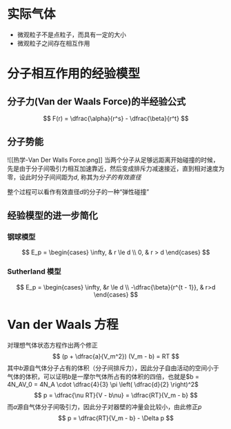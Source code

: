 # 实际气体
- 微观粒子不是点粒子，而具有一定的大小
- 微观粒子之间存在相互作用
# 分子相互作用的经验模型
## 分子力(Van der Waals Force)的半经验公式
$$
F(r) = \dfrac{\alpha}{r^s} - \dfrac{\beta}{r^t}
$$
## 分子势能
![[热学-Van Der Walls Force.png]]
当两个分子从足够远距离开始碰撞的时候，先是由于分子间吸引力相互加速靠近，然后变成排斥力减速接近，直到相对速度为零，设此时分子间间距为$d$, 称其为*分子的有效直径*

整个过程可以看作有效直径$d$的分子的一种“弹性碰撞”
## 经验模型的进一步简化
### 钢球模型
$$
E_p = \begin{cases}
\infty, & r \le d \\ 0, & r > d
\end{cases}
$$
### Sutherland 模型
$$
E_p = \begin{cases}
\infty, &r \le d \\ -\dfrac{\beta}{r^{t - 1}}, & r>d
\end{cases}
$$
# Van der Waals 方程
对理想气体状态方程作出两个修正
$$
(p + \dfrac{a}{V_m^2}) (V_m - b) = RT
$$
其中$b$源自气体分子占有的体积（分子间排斥力），因此分子自由活动的空间小于气体的体积，可以证明$b$是一摩尔气体所占有的体积的四倍，也就是$b = 4N_AV_0 = 4N_A \cdot \dfrac{4}{3} \pi \left( \dfrac{d}{2} \right)^2$
$$
p = \dfrac{\nu RT}{V - b\nu} = \dfrac{RT}{V_m - b}
$$
而$a$源自气体分子间吸引力，因此分子对器壁的冲量会比较小，由此修正$p$
$$
p = \dfrac{RT}{V_m - b} - \Delta p
$$

